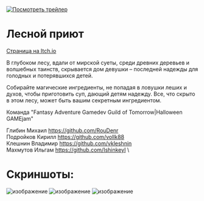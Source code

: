 [![Посмотреть трейлер]([https://i.stack.imgur.com/Vp2cE.png)](https://youtu.be/vt5fpE0bzSY](https://www.youtube.com/watch?v=q4KmD6VKQrA&ab_channel=IlgamMakhmutov))

# Лесной приют
[Страница на Itch.io](https://ishinkeyi.itch.io/forestrefuge)

В глубоком лесу, вдали от мирской суеты, среди древних деревьев и волшебных таинств, скрывается дом девушки – последней надежды для голодных и потерявшихся детей. 

Собирайте магические ингредиенты, не попадая в ловушки леших и духов, чтобы приготовить суп, дающий детям надежду. Все, что скрыто в этом лесу, может быть вашим секретным ингредиентом.

Команда "Fantasy Adventure Gamedev Guild of Tomorrow|Halloween GAMEjam"

Глибин Михаил https://github.com/RouDenr \
Подройков Кирилл https://github.com/vollk88 \
Клешнин Владимир https://github.com/vkleshnin \
Махмутов Ильгам https://github.com/IshinkeyI \

# Скриншоты:

![изображение](https://github.com/vollk88/hacatonGameDev/assets/76488713/0bafd209-7f58-4c4c-b544-a825b2e1b531)
![изображение](https://github.com/vollk88/hacatonGameDev/assets/76488713/a99b6722-d664-49b5-bbf0-7c419b3b9774)
![изображение](https://github.com/vollk88/hacatonGameDev/assets/76488713/c7a2e6d2-82a2-4746-a92e-4920d7a67b5a)
